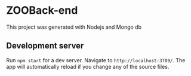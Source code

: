 # ZOOBack-end


This project was generated with Nodejs and Mongo db

## Development server

Run `npm start` for a dev server. Navigate to `http://localhost:3789/`. The app will automatically reload if you change any of the source files.
